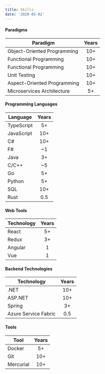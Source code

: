 ```yaml
---
title: Skills
date: '2020-05-02'
---
```


#### Paradigms

| Paradigm                     | Years |
| ---------------------------- |:-----:|
| Object-Oriented Programming  | 10+   |
| Functional Programming       | 10+   |
| Functional Programming       | 10+   |
| Unit Testing                 | 10+   |
| Aspect-Oriented Programming  | 10+   |
| Microservices Architecture   | 5+    |

#### Programming Languages

| Language      | Years |
| ------------- |:-----:|
| TypeScript    | 5+    |
| JavaScript    | 10+   |
| C#            | 10+   |
| F#            | ~1    |
| Java          | 3+    |
| C/C++         | ~5    |
| Go            | 5+    |
| Python        | 5+    |
| SQL           | 10+   |
| Rust          | 0.5   |

#### Web Tools

| Technology    | Years |
| ------------- |:-----:|
| React         | 5+    |
| Redux         | 3+    |
| Angular       | 1     |
| Vue           | 1     |

#### Backend Technologies

| Technology           | Years |
| -------------------- |:-----:|
| .NET                 | 10+   |
| ASP.NET              | 10+   |
| Spring               | 3+    |
| Azure Service Fabric | 0.5   |

#### Tools

| Tool                 | Years |
| -------------------- |:-----:|
| Docker               | 5+   |
| Git                  | 10+   |
| Mercurial            | 10+   |
